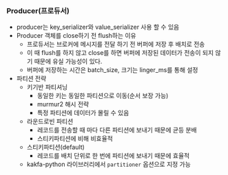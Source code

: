 ### Producer(프로듀서)
- producer는 key_serializer와 value_serializer 사용 할 수 있음
- Producer 객체를 close하기 전 flush하는 이유
  - 프로듀서는 브로커에 메시지를 전달 하기 전 버퍼에 저장 후 배치로 전송
  - 이 때 flush를 하지 않고 close를 하면 버퍼에 저장된 데이터가 전송이 되지 않기 때문에 유실 가능성이 있다.
  - 버퍼에 저장하는 시간은 batch_size, 크기는 linger_ms를 통해 설정
- 파티션 전략
  - 키기반 파티셔닝
    - 동일한 키는 동일한 파티션으로 이동(순서 보장 가능)
    - murmur2 해시 전략
    - 특정 파티션에 데이터가 몰릴 수 있음
  - 라운드로빈 파티션
    - 레코드를 전송할 때 마다 다른 파티션에 보내기 때문에 균등 분배
    - 스티키파티션에 비해 비효율적
  - 스티키파티션(default)
    - 레코드를 배치 단위로 한 번에 파티션에 보내기 때문에 효율적
  - kakfa-python 라이브러리에서 `partitioner` 옵션으로 지정 가능